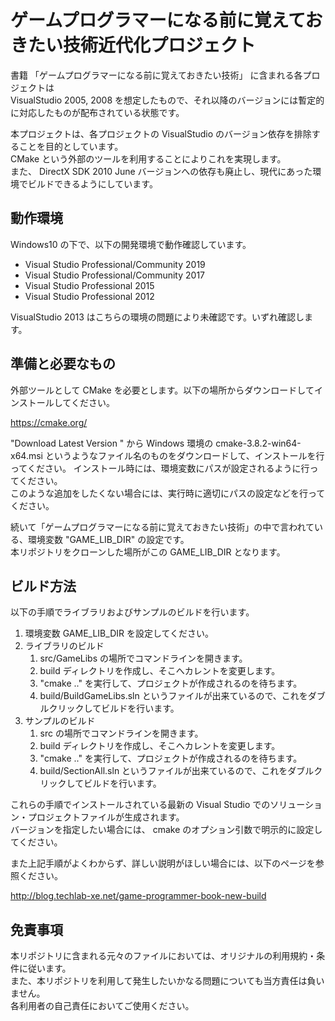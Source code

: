 ゲームプログラマーになる前に覚えておきたい技術近代化プロジェクト
==============================================================================

書籍 「ゲームプログラマーになる前に覚えておきたい技術」 に含まれる各プロジェクトは  
VisualStudio 2005, 2008 を想定したもので、それ以降のバージョンには暫定的に対応したものが配布されている状態です。

本プロジェクトは、各プロジェクトの VisualStudio のバージョン依存を排除することを目的としています。  
CMake という外部のツールを利用することによりこれを実現します。   
また、 DirectX SDK 2010 June バージョンへの依存も廃止し、現代にあった環境でビルドできるようにしています。

動作環境
------------------------------------------------------------------------------

Windows10 の下で、以下の開発環境で動作確認しています。 

 * Visual Studio Professional/Community 2019
 * Visual Studio Professional/Community 2017
 * Visual Studio Professional 2015
 * Visual Studio Professional 2012
 
VisualStudio 2013 はこちらの環境の問題により未確認です。いずれ確認します。


準備と必要なもの
------------------------------------------------------------------------------
外部ツールとして CMake を必要とします。以下の場所からダウンロードしてインストールしてください。

https://cmake.org/ 

"Download Latest Version " から Windows 環境の cmake-3.8.2-win64-x64.msi というようなファイル名のものをダウンロードして、インストールを行ってください。
インストール時には、環境変数にパスが設定されるように行ってください。  
このような追加をしたくない場合には、実行時に適切にパスの設定などを行ってください。

続いて「ゲームプログラマーになる前に覚えておきたい技術」の中で言われている、環境変数 "GAME_LIB_DIR" の設定です。  
本リポジトリをクローンした場所がこの GAME_LIB_DIR となります。


ビルド方法
------------------------------------------------------------------------------
以下の手順でライブラリおよびサンプルのビルドを行います。

1. 環境変数 GAME_LIB_DIR を設定してください。
2. ライブラリのビルド
    1. src/GameLibs の場所でコマンドラインを開きます。
    2. build ディレクトリを作成し、そこへカレントを変更します。
    3. "cmake .." を実行して、プロジェクトが作成されるのを待ちます。
    4. build/BuildGameLibs.sln というファイルが出来ているので、これをダブルクリックしてビルドを行います。
3. サンプルのビルド
    1. src の場所でコマンドラインを開きます。
    2. build ディレクトリを作成し、そこへカレントを変更します。
    3. "cmake .." を実行して、プロジェクトが作成されるのを待ちます。
    4. build/SectionAll.sln というファイルが出来ているので、これをダブルクリックしてビルドを行います。

これらの手順でインストールされている最新の Visual Studio でのソリューション・プロジェクトファイルが生成されます。  
バージョンを指定したい場合には、 cmake のオプション引数で明示的に設定してください。

また上記手順がよくわからず、詳しい説明がほしい場合には、以下のページを参照ください。

http://blog.techlab-xe.net/game-programmer-book-new-build


免責事項
------------------------------------------------------------------------------
本リポジトリに含まれる元々のファイルにおいては、オリジナルの利用規約・条件に従います。  
また、本リポジトリを利用して発生したいかなる問題についても当方責任は負いません。  
各利用者の自己責任においてご使用ください。

